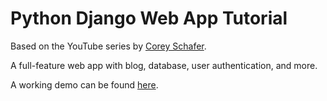 # Python Django Web App Tutorial
Based on the YouTube series by [Corey Schafer](https://www.youtube.com/playlist?list=PL-osiE80TeTtoQCKZ03TU5fNfx2UY6U4p).

A full-feature web app with blog, database, user authentication, and more.

A working demo can be found [here](http://97.107.133.193).
